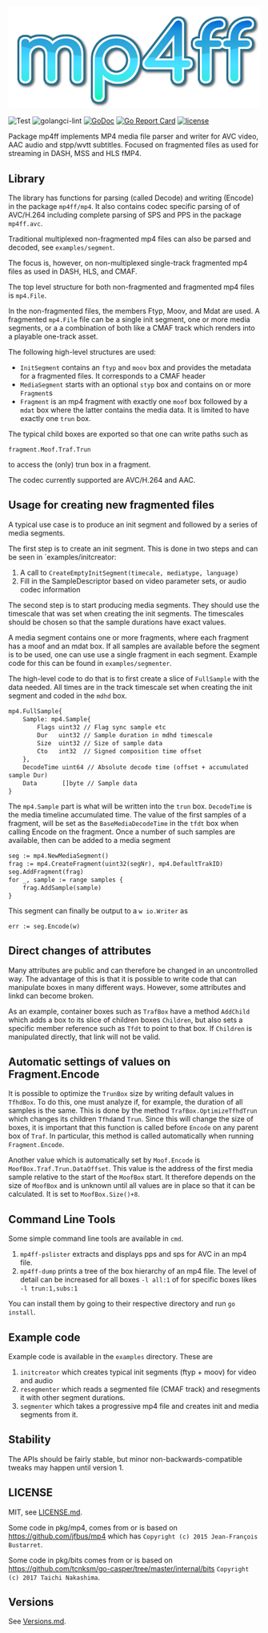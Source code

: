 ![Logo](images/logo.png)

![Test](https://github.com/edgeware/mp4ff/workflows/Go/badge.svg)
![golangci-lint](https://github.com/edgeware/mp4ff/workflows/golangci-lint/badge.svg?branch=master)
[![GoDoc](https://godoc.org/github.com/edgeware/mp4ff?status.svg)](http://godoc.org/github.com/edgeware/mp4ff)
[![Go Report Card](https://goreportcard.com/badge/github.com/edgeware/mp4ff)](https://goreportcard.com/report/github.com/edgeware/mp4ff)
[![license](https://img.shields.io/github/license/edgeware/mp4ff.svg)](https://github.com/edgeware/mp4ff/blob/master/LICENSE.md)

Package mp4ff implements MP4 media file parser and writer for AVC video, AAC audio and stpp/wvtt subtitles.
Focused on fragmented files as used for streaming in DASH, MSS and HLS fMP4.

## Library

The library has functions for parsing (called Decode) and writing (Encode) in the package `mp4ff/mp4`.
It also contains codec specific parsing of of AVC/H.264 including complete parsing of
SPS and PPS in the package `mp4ff.avc`.

Traditional multiplexed non-fragmented mp4 files can also be parsed and decoded, see `examples/segment`.

The focus is, however, on non-multiplexed single-track fragmented mp4 files as used in DASH, HLS, and CMAF.

The top level structure for both non-fragmented and fragmented mp4 files is `mp4.File`.

In the non-fragmented files, the members Ftyp, Moov, and Mdat are used.
A fragmented `mp4.File` file can be a single init segment, one or more media segments, or a a
combination of both like a CMAF track which renders into a playable one-track asset.

The following high-level structures are used:

* `InitSegment` contains an `ftyp` and `moov` box and provides the metadata for a fragmented files.
   It corresponds to a CMAF header
* `MediaSegment` starts with an optional `styp` box and contains on or more `Fragment`s
* `Fragment` is an mp4 fragment with exactly one `moof` box followed by a `mdat` box where the latter
   contains the media data. It is limited to have exactly one `trun` box.

The typical child boxes are exported so that one can write paths such as

    fragment.Moof.Traf.Trun

to access the (only) trun box in a fragment.

The codec currently supported are AVC/H.264 and AAC.

## Usage for creating new fragmented files

A typical use case is to produce an init segment and followed by a series of media segments.

The first step is to create an init segment. This is done in two steps and can be seen in
`examples/initcreator:

1. A call to `CreateEmptyInitSegment(timecale, mediatype, language)`
2. Fill in the SampleDescriptor based on video parameter sets, or audio codec information

The second step is to start producing media segments. They should use the timescale that
was set when creating the init segments. The timescales should be chosen so that the
sample durations have exact values.

A media segment contains one or more fragments, where each fragment has a moof and an mdat box.
If all samples are available before the segment is to be used, one can use use a single
fragment in each segment. Example code for this can be found in `examples/segmenter`.

The high-level code to do that is to first create a slice of `FullSample` with the data needed.
All times are in the track timescale set when creating the init segment and coded in the `mdhd` box.

	mp4.FullSample{
		Sample: mp4.Sample{
	        Flags uint32 // Flag sync sample etc
	        Dur   uint32 // Sample duration in mdhd timescale
	        Size  uint32 // Size of sample data
	        Cto   int32  // Signed composition time offset
		},
	    DecodeTime uint64 // Absolute decode time (offset + accumulated sample Dur)
	    Data       []byte // Sample data
	}

The `mp4.Sample` part is what will be written into the `trun` box.
`DecodeTime` is the media timeline accumulated time. The value of the first samples of a fragment, will
be set as the `BaseMediaDecodeTime` in the `tfdt` box when calling Encode on the fragment.
Once a number of such samples are available, then can be added to a media segment

	seg := mp4.NewMediaSegment()
	frag := mp4.CreateFragment(uint32(segNr), mp4.DefaultTrakID)
	seg.AddFragment(frag)
	for _, sample := range samples {
		frag.AddSample(sample)
	}

This segment can finally be output to a `w io.Writer` as

    err := seg.Encode(w)

## Direct changes of attributes

Many attributes are public and can therefore be changed in an uncontrolled way.
The advantage of this is that it is possible to write code that can manipulate boxes
in many different ways. However, some attributes and linkd can become broken.

As an example, container boxes such as `TrafBox` have a method `AddChild` which
adds a box to its slice of children boxes `Children`, but also sets a specific
member reference such as `Tfdt`  to point to that box. If `Children` is manipulated
directly, that link will not be valid.

## Automatic settings of values on Fragment.Encode
It is possible to optimize the `TrunBox` size by writing default values in `TfhdBox`.
To do this, one must analyze if, for example, the duration of all samples is the same.
This is done by the method `TrafBox.OptimizeTfhdTrun` which changes its children `Tfhd`and `Trun`.
Since this will change the size of boxes, it is important that this function is called
before `Encode` on any parent box of `Traf`. In particular, this method is called automatically
when running `Fragment.Encode`.

Another value which is automatically set by `Moof.Encode` is `MoofBox.Traf.Trun.DataOffset`. 
This value is the address of the first media sample relative to the start of the `MoofBox` start.
It therefore depends on the size of `MoofBox` and is unknown until all values are in place so that
it can be calculated. It is set to `MoofBox.Size()+8`.

## Command Line Tools

Some simple command line tools are available in `cmd`.

1. `mp4ff-pslister` extracts and displays pps and sps for AVC in an mp4 file.
2. `mp4ff-dump` prints a tree of the box hierarchy of an mp4 file. The level of detail
    can be increased for all boxes `-l all:1` of for specific boxes likes `-l trun:1,subs:1`

You can install them by going to their respective directory and run `go install`.

## Example code

Example code is available in the `examples` directory.
These are

1. `initcreator` which creates typical init segments (ftyp + moov) for video and audio
2. `resegmenter` which reads a segmented file (CMAF track) and resegments it with other
    segment durations.
3. `segmenter` which takes a progressive mp4 file and creates init and media segments from it.

## Stability
The APIs should be fairly stable, but minor non-backwards-compatible tweaks may happen until version 1.

## LICENSE

MIT, see [LICENSE.md](LICENSE.md).

Some code in pkg/mp4, comes from or is based on https://github.com/jfbus/mp4 which has
`Copyright (c) 2015 Jean-François Bustarret`.

Some code in pkg/bits comes from or is based on https://github.com/tcnksm/go-casper/tree/master/internal/bits
`Copyright (c) 2017 Taichi Nakashima`.

## Versions

See [Versions.md](Versions.md).
